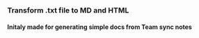 ### Transform .txt file to MD and HTML

#### Initaly made for generating simple docs from Team sync notes